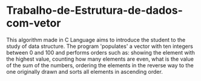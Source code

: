 # Trabalho-de-Estrutura-de-dados-com-vetor

This algorithm made in C Language aims to introduce the student to the study of data structure.
The program 'populates' a vector with ten integers between 0 and 100 and performs orders such as: showing the element with the highest value, counting how many elements are even, what is the value of the sum of the numbers, ordering the elements in the reverse way to the one originally drawn and sorts all elements in ascending order.
